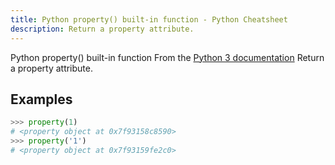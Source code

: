 ```yaml
---
title: Python property() built-in function - Python Cheatsheet
description: Return a property attribute.
---
```


<base-title :title="frontmatter.title" :description="frontmatter.description">
Python property() built-in function
</base-title>

<base-disclaimer>
  <base-disclaimer-title>
    From the <a target="_blank" href="https://docs.python.org/3/library/functions.html#property">Python 3 documentation</a>
  </base-disclaimer-title>
  <base-disclaimer-content>
   Return a property attribute.
  </base-disclaimer-content>
</base-disclaimer>

## Examples

```python
>>> property(1)
# <property object at 0x7f93158c8590>
>>> property('1')
# <property object at 0x7f93159fe2c0>
```

<!-- remove this tag to start editing this page -->
<empty-section />
<!-- remove this tag to start editing this page -->
